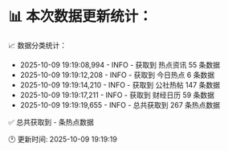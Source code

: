 📊 本次数据更新统计：
==========================

📈 数据分类统计：
- 2025-10-09 19:19:08,994 - INFO - 获取到 热点资讯 55 条数据
- 2025-10-09 19:19:12,208 - INFO - 获取到 今日热点 6 条数据
- 2025-10-09 19:19:14,210 - INFO - 获取到 公社热帖 147 条数据
- 2025-10-09 19:19:17,211 - INFO - 获取到 财经日历 59 条数据
- 2025-10-09 19:19:19,655 - INFO - 总共获取到 267 条热点数据

✅ 总共获取到 - 条热点数据

🕐 更新时间: 2025-10-09 19:19:19
